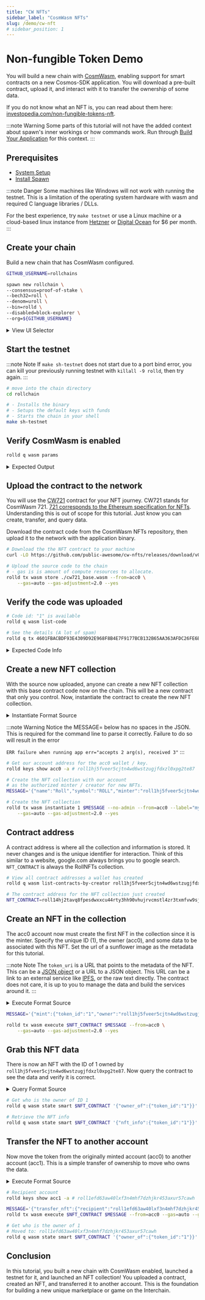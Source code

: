 ```yaml
---
title: "CW NFTs"
sidebar_label: "CosmWasm NFTs"
slug: /demo/cw-nft
# sidebar_position: 1
---
```


# Non-fungible Token Demo

You will build a new chain with [CosmWasm](https://cosmwasm.com/), enabling support for smart contracts on a new Cosmos-SDK application. You will download a pre-built contract, upload it, and interact with it to transfer the ownership of some data.

If you do not know what an NFT is, you can read about them here: [investopedia.com/non-fungible-tokens-nft](https://www.investopedia.com/non-fungible-tokens-nft-5115211).

:::note Warning
Some parts of this tutorial will not have the added context about spawn's inner workings or how commands work. Run through [Build Your Application](../02-build-your-application/01-nameservice.md) for this context.
:::

## Prerequisites
- [System Setup](../01-setup/01-system-setup.md)
- [Install Spawn](../01-setup/02-install-spawn.md)

:::note Danger
Some machines like Windows will not work with running the testnet. This is a limitation of the operating system hardware with wasm and required C language libraries / DLLs.

For the best experience, try `make testnet` or use a Linux machine or a cloud-based linux instance from [Hetzner](https://www.hetzner.com/cloud/) or [Digital Ocean](https://www.digitalocean.com/pricing/droplets) for $6 per month.
:::


## Create your chain

Build a new chain that has CosmWasm configured.

```bash
GITHUB_USERNAME=rollchains

spawn new rollchain \
--consensus=proof-of-stake \
--bech32=roll \
--denom=uroll \
--bin=rolld \
--disabled=block-explorer \
--org=${GITHUB_USERNAME}
```

<details>

<summary>View UI Selector</summary>

If you remove the `--disabled` flag; a more intuitive UI selection approach will be taken. Make sure CosmWasm is selected with the green arrow, then press `done`.

![Image](https://github.com/user-attachments/assets/16698f3f-143b-4258-9ff2-fc429764b58c)

</details>


## Start the testnet

:::note Note
If `make sh-testnet` does not start due to a port bind error, you can kill your previously running testnet with `killall -9 rolld`, then try again.
:::


```bash
# move into the chain directory
cd rollchain

# - Installs the binary
# - Setups the default keys with funds
# - Starts the chain in your shell
make sh-testnet
```

## Verify CosmWasm is enabled

```bash
rolld q wasm params
```

<details>

<summary>Expected Output</summary>

```bash
code_upload_access:
  addresses: []
  permission: Everybody
  instantiate_default_permission: Everybody
```

</details>

## Upload the contract to the network

You will use the [CW721](https://github.com/public-awesome/cw-nfts) contract for your NFT journey. CW721 stands for CosmWasm 721. [721 corresponds to the Ethereum specification for NFTs](https://www.coinbase.com/learn/crypto-glossary/what-is-erc-721). Understanding this is out of scope for this tutorial. Just know you can create, transfer, and query data.

Download the contract code from the CosmWasm NFTs repository, then upload it to the network with the application binary.

```bash
# Download the the NFT contract to your machine
curl -LO https://github.com/public-awesome/cw-nfts/releases/download/v0.19.0/cw721_base.wasm

# Upload the source code to the chain
# - gas is is amount of compute resources to allocate.
rolld tx wasm store ./cw721_base.wasm --from=acc0 \
    --gas=auto --gas-adjustment=2.0 --yes
```

## Verify the code was uploaded

```bash
# Code id: "1" is available
rolld q wasm list-code

# See the details (A lot of spam)
rolld q tx 4601FBACBDF93E4309D92E968F8B4E7F9177BCB132B65AA363AFDC26FE6B5CB6
```

<details>

<summary>Expected Code Info</summary>

```bash
(main) -> $ rolld q wasm list-code
code_infos:
- code_id: "1"
  creator: roll1hj5fveer5cjtn4wd6wstzugjfdxzl0xpg2te87
  data_hash: E13AA30E0D70EA895B294AD1BC809950E60FE081B322B1657F75B67BE6021B1C
  instantiate_permission:
    addresses: []
    permission: Everybody
pagination:
  next_key: null
  total: "0"
```

</details>



## Create a new NFT collection

With the source now uploaded, anyone can create a new NFT collection with this base contract code now on the chain. This will be a new contract that only you control. Now, instantiate the contract to create the new NFT collection.

<details>

<summary>Instantiate Format Source</summary>

You can find the instantiate, execute, and query messages (json) formats in the contract source code.

```rust reference title="packages/cw721/src/msg.rs"
https://github.com/public-awesome/cw-nfts/blob/v0.19.0/packages/cw721/src/msg.rs#L126-L143
```
</details>

:::note Warning
Notice the MESSAGE= below has no spaces in the JSON. This is required for the command line to parse it correctly. Failure to do so will result in the error

`ERR failure when running app err="accepts 2 arg(s), received 3"`
:::

```bash
# Get our account address for the acc0 wallet / key.
rolld keys show acc0 -a # roll1hj5fveer5cjtn4wd6wstzugjfdxzl0xpg2te87

# Create the NFT collection with our account
# as the authorized minter / creator for new NFTs.
MESSAGE='{"name":"Roll","symbol":"ROLL","minter":"roll1hj5fveer5cjtn4wd6wstzugjfdxzl0xpg2te87"}'

# Create the NFT collection
rolld tx wasm instantiate 1 $MESSAGE --no-admin --from=acc0 --label="my-nft" \
    --gas=auto --gas-adjustment=2.0 --yes
```

## Contract address

A contract address is where all the collection and information is stored. It never changes and is the unique identifier for interaction. Think of this similar to a website, google.com always brings you to google search. `NFT_CONTRACT` is always the RollNFTs collection.

```bash
# View all contract addresses a wallet has created
rolld q wasm list-contracts-by-creator roll1hj5fveer5cjtn4wd6wstzugjfdxzl0xpg2te87

# The contract address for the NFT collection just created
NFT_CONTRACT=roll14hj2tavq8fpesdwxxcu44rty3hh90vhujrvcmstl4zr3txmfvw9sjczpjh
```



## Create an NFT in the collection

The acc0 account now must create the first NFT in the collection since it is the minter. Specify the unique ID (1), the owner (acc0), and some data to be associated with this NFT. Set the url of a sunflower image as the metadata for this tutorial.

:::note Note
The `token_uri` is a URL that points to the metadata of the NFT. This can be a [JSON object](https://eips.ethereum.org/EIPS/eip-721#specification) or a URL to a JSON object.
This URL can be a link to an external service like [IPFS](https://ipfs.tech/), or the raw text directly. The contract does not care, it is up to you to manage the data and build the services around it.
:::

<details>

<summary>Execute Format Source</summary>

```rust reference title="packages/cw721/src/msg.rs"
https://github.com/public-awesome/cw-nfts/blob/v0.19.0/packages/cw721/src/msg.rs#L80-L91
```
</details>


```bash
MESSAGE='{"mint":{"token_id":"1","owner":"roll1hj5fveer5cjtn4wd6wstzugjfdxzl0xpg2te87","token_uri":"https://onlinejpgtools.com/images/examples-onlinejpgtools/sunflower.jpg"}}'

rolld tx wasm execute $NFT_CONTRACT $MESSAGE --from=acc0 \
    --gas=auto --gas-adjustment=2.0 --yes
```

## Grab this NFT data

There is now an NFT with the ID of 1 owned by `roll1hj5fveer5cjtn4wd6wstzugjfdxzl0xpg2te87`. Now query the contract to see the data and verify it is correct.

<details>

<summary>Query Format Source</summary>

```rust reference title="packages/cw721/src/msg.rs"
https://github.com/public-awesome/cw-nfts/blob/v0.19.0/packages/cw721/src/msg.rs#L157-L161
```

```rust reference title="packages/cw721/src/msg.rs"
https://github.com/public-awesome/cw-nfts/blob/v0.19.0/packages/cw721/src/msg.rs#L236-L240
```

</details>

```bash
# Get who is the owner of ID 1
rolld q wasm state smart $NFT_CONTRACT '{"owner_of":{"token_id":"1"}}'

# Retrieve the NFT info
rolld q wasm state smart $NFT_CONTRACT '{"nft_info":{"token_id":"1"}}'
```

## Transfer the NFT to another account

Now move the token from the originally minted account (acc0) to another account (acc1). This is a simple transfer of ownership to move who owns the data.

<details>

<summary>Execute Format Source</summary>

```rust reference title="packages/cw721/src/msg.rs"
https://github.com/public-awesome/cw-nfts/blob/v0.19.0/packages/cw721/src/msg.rs#L44-L48
```

</details>

```bash
# Recipient account
rolld keys show acc1 -a # roll1efd63aw40lxf3n4mhf7dzhjkr453axur57cawh

MESSAGE='{"transfer_nft":{"recipient":"roll1efd63aw40lxf3n4mhf7dzhjkr453axur57cawh","token_id":"1"}}'
rolld tx wasm execute $NFT_CONTRACT $MESSAGE --from=acc0 --gas=auto --gas-adjustment=2.0 --yes

# Get who is the owner of 1
# Moved to: roll1efd63aw40lxf3n4mhf7dzhjkr453axur57cawh
rolld q wasm state smart $NFT_CONTRACT '{"owner_of":{"token_id":"1"}}'
```

## Conclusion

In this tutorial, you built a new chain with CosmWasm enabled, launched a testnet for it, and launched an NFT collection! You uploaded a contract, created an NFT, and transferred it to another account. This is the foundation for building a new unique marketplace or game on the Interchain.

<!-- TODO: ICS721, cross chain NFTs -->
